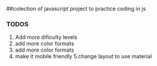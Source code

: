 ##colection of javascript project to practice coding in js 

### TODOS
   1. Add more dificulty levels
   2. add more color formats 
   3. add more color formats 
   4. make it mobile friendly
   5.change layout to use material
